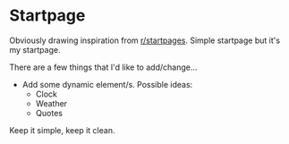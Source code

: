 # Startpage

Obviously drawing inspiration from 
[r/startpages](https://xavier-pdl.github.io/startpage/). Simple startpage but it's
my startpage.

There are a few things that I'd like to add/change...

- Add some dynamic element/s. Possible ideas:
    - Clock
    - Weather
    - Quotes

Keep it simple, keep it clean.
